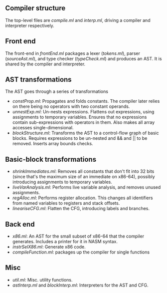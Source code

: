 Compiler structure
------------------

The top-level files are _compile.ml_ and _interp.ml_, driving a compiler and
interpreter respectively.

Front end
---------

The front-end in _frontEnd.ml_ packages a lexer (_tokens.ml_), parser
(_sourceAst.ml_), and type checker (_typeCheck.ml_) and produces an AST. It is
shared by the compiler and interpreter.

AST transformations
-------------------

The AST goes through a series of transformations

- _constProp.ml_: Propagates and folds constants.
  The compiler later relies on there being no operators with two constant
  operands.
- _unnestExp.ml_: Un-nests expressions.
  Flattens out expressions, using assignments to temporary variables. Ensures
  that no expressions contain sub-expressions with operators in them. Also
  makes all array accesses single-dimensional.
- _blockStructure.ml_: Transforms the AST to a control-flow graph of basic
  blocks. Requires expressions to be un-nested and && and || to be removed.
  Inserts array bounds checks.

Basic-block transformations
---------------------------

- _shrinkImmediates.ml_: Removes all constants that don't fit into 32 bits
  (since that's the maximum size of an immediate on x86-64), possibly
  introducing assignments to temporary variables.
- _liveVarAnalysis.ml_: Performs live variable analysis, and removes unused
  assignments.
- _regAlloc.ml_: Performs register allocation. This changes all identifiers from
  named variables to registers and stack offsets.
- _lineariseCFG.ml_: Flatten the CFG, introducing labels and branches.

Back end
-------
- _x86.ml_: An AST for the small subset of x86-64 that the compiler generates.
  Includes a printer for it in NASM syntax.
- _instrSelX86.ml_: Generate x86 code.
- _compileFunction.ml_: packages up the compiler for single functions

Misc
----
- _util.ml_: Misc. utility functions.
- _astInterp.ml_ and _blockInterp.ml_: Interpreters for the AST and CFG.
